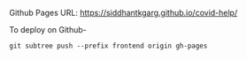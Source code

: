 Github Pages URL: https://siddhantkgarg.github.io/covid-help/

To deploy on Github-

`git subtree push --prefix frontend origin gh-pages`